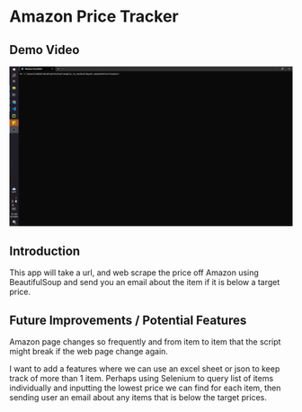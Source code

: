 # Amazon Price Tracker

## Demo Video

<img src="https://github.com/JessieChiu1/Angela_Yu_Python/blob/main/Day47_AmazonPriceTracker/Amazon-price-tracker.gif" width="800px" alt="Amazon Price Tracker demo"/>

## Introduction

This app will take a url, and web scrape the price off Amazon using BeautifulSoup and send you an email about the item if it is below a target price.

## Future Improvements / Potential Features

Amazon page changes so frequently and from item to item that the script might break if the web page change again. 

I want to add a features where we can use an excel sheet or json to keep track of more than 1 item. Perhaps using Selenium to query list of items individually and inputting the lowest price we can find for each item, then sending user an email about any items that is below the target prices.